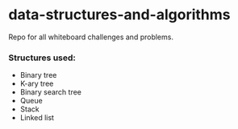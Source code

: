 # data-structures-and-algorithms
Repo for all whiteboard challenges and problems.

### Structures used:
- Binary tree
- K-ary tree
- Binary search tree
- Queue
- Stack
- Linked list
